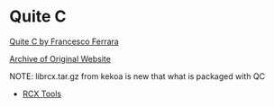 Quite C
=======
[Quite C by Francesco Ferrara](http://www.elenafrancesco.org/info/lego/qc/index.html)

[Archive of Original Website](https://web.archive.org/web/20150131174216/http://www.elenafrancesco.org/old/lego/qc/index.html)

NOTE: librcx.tar.gz from kekoa is new that what is packaged with QC
* [RCX Tools](http://graphics.stanford.edu/~kekoa/rcx/tools.html)
